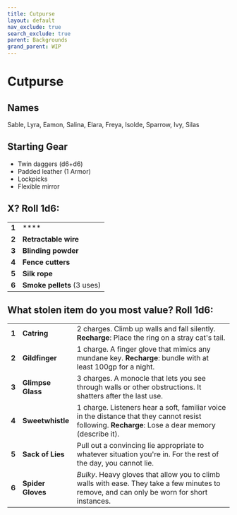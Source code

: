 ```yaml
---
title: Cutpurse
layout: default
nav_exclude: true
search_exclude: true
parent: Backgrounds
grand_parent: WIP
---
```


# Cutpurse

> 

## Names

Sable, Lyra, Eamon, Salina, Elara, Freya, Isolde, Sparrow, Ivy, Silas

## Starting Gear
 
- Twin daggers (d6+d6)
- Padded leather (1 Armor)
- Lockpicks
- Flexible mirror

## X? Roll 1d6:

|       |                            |
| ----- | -------------------------- |
| **1** | ****         |
| **2** | **Retractable wire**       |
| **3** | **Blinding powder**        |
| **4** | **Fence cutters**          |
| **5** | **Silk rope**              |
| **6** | **Smoke pellets** (3 uses) |

## What stolen item do you most value? Roll 1d6:

|       |                   |                                                                                                             |
| ----- | ----------------- | ----------------------------------------------------------------------------------------------------------- |
| **1** | **Catring**       | 2 charges. Climb up walls and fall silently. **Recharge**: Place the ring on a stray cat's tail.            |
| **2** | **Gildfinger**    | 1 charge. A finger glove that mimics any mundane key. **Recharge**: bundle with at least 100gp for a night. |
| **3** | **Glimpse Glass** | 3 charges. A monocle that lets you see through walls or other obstructions. It shatters after the last use.            |     
| **4** | **Sweetwhistle**  | 1 charge. Listeners hear a soft, familiar voice in the distance that they cannot resist following. **Recharge**: Lose a dear memory (describe it).      |
| **5** | **Sack of Lies**  | Pull out a convincing lie appropriate to whatever situation you're in. For the rest of the day, you cannot lie.  |
| **6** | **Spider Gloves** | _Bulky_. Heavy gloves that allow you to climb walls with ease. They take a few minutes to remove, and can only be worn for short instances. |
